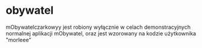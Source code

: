 # obywatel
mObywatelczarkowyy jest robiony wyłącznie w celach demonstracyjnych normalnej aplikacji mObywatel, oraz jest wzorowany na kodzie użytkownika "morleee"
